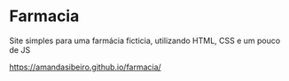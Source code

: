 # Farmacia
Site simples para uma farmácia ficticia, utilizando HTML, CSS e um pouco de JS

https://amandasibeiro.github.io/farmacia/
